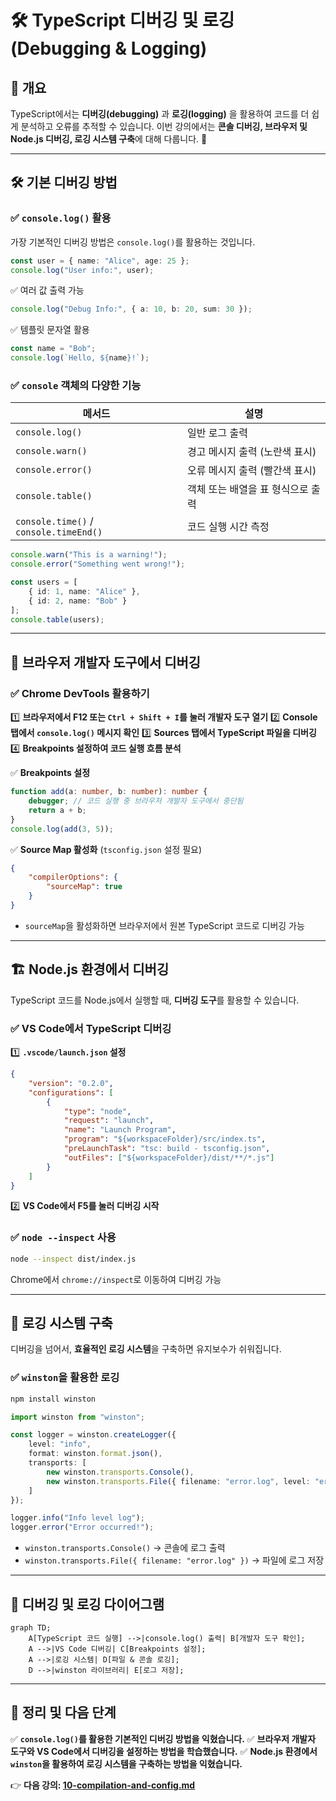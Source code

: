 # 🛠 TypeScript 디버깅 및 로깅 (Debugging & Logging)

## 📌 개요
TypeScript에서는 **디버깅(debugging)** 과 **로깅(logging)** 을 활용하여 코드를 더 쉽게 분석하고 오류를 추적할 수 있습니다.
이번 강의에서는 **콘솔 디버깅, 브라우저 및 Node.js 디버깅, 로깅 시스템 구축**에 대해 다룹니다. 🚀

---

## 🛠 기본 디버깅 방법

### ✅ `console.log()` 활용
가장 기본적인 디버깅 방법은 `console.log()`를 활용하는 것입니다.
```typescript
const user = { name: "Alice", age: 25 };
console.log("User info:", user);
```
✅ 여러 값 출력 가능
```typescript
console.log("Debug Info:", { a: 10, b: 20, sum: 30 });
```
✅ 템플릿 문자열 활용
```typescript
const name = "Bob";
console.log(`Hello, ${name}!`);
```

### ✅ `console` 객체의 다양한 기능
| 메서드 | 설명 |
|--------|------|
| `console.log()` | 일반 로그 출력 |
| `console.warn()` | 경고 메시지 출력 (노란색 표시) |
| `console.error()` | 오류 메시지 출력 (빨간색 표시) |
| `console.table()` | 객체 또는 배열을 표 형식으로 출력 |
| `console.time()` / `console.timeEnd()` | 코드 실행 시간 측정 |

```typescript
console.warn("This is a warning!");
console.error("Something went wrong!");

const users = [
    { id: 1, name: "Alice" },
    { id: 2, name: "Bob" }
];
console.table(users);
```

---

## 🧐 브라우저 개발자 도구에서 디버깅
### ✅ Chrome DevTools 활용하기
1️⃣ **브라우저에서 F12 또는 `Ctrl + Shift + I`를 눌러 개발자 도구 열기**
2️⃣ **Console 탭에서 `console.log()` 메시지 확인**
3️⃣ **Sources 탭에서 TypeScript 파일을 디버깅**
4️⃣ **Breakpoints 설정하여 코드 실행 흐름 분석**

✅ **Breakpoints 설정**
```typescript
function add(a: number, b: number): number {
    debugger; // 코드 실행 중 브라우저 개발자 도구에서 중단됨
    return a + b;
}
console.log(add(3, 5));
```

✅ **Source Map 활성화** (`tsconfig.json` 설정 필요)
```json
{
    "compilerOptions": {
        "sourceMap": true
    }
}
```
- `sourceMap`을 활성화하면 브라우저에서 원본 TypeScript 코드로 디버깅 가능

---

## 🏗 Node.js 환경에서 디버깅
TypeScript 코드를 Node.js에서 실행할 때, **디버깅 도구**를 활용할 수 있습니다.

### ✅ VS Code에서 TypeScript 디버깅
1️⃣ **`.vscode/launch.json` 설정**
```json
{
    "version": "0.2.0",
    "configurations": [
        {
            "type": "node",
            "request": "launch",
            "name": "Launch Program",
            "program": "${workspaceFolder}/src/index.ts",
            "preLaunchTask": "tsc: build - tsconfig.json",
            "outFiles": ["${workspaceFolder}/dist/**/*.js"]
        }
    ]
}
```
2️⃣ **VS Code에서 F5를 눌러 디버깅 시작**

### ✅ `node --inspect` 사용
```bash
node --inspect dist/index.js
```
Chrome에서 `chrome://inspect`로 이동하여 디버깅 가능

---

## 🔄 로깅 시스템 구축
디버깅을 넘어서, **효율적인 로깅 시스템**을 구축하면 유지보수가 쉬워집니다.

### ✅ `winston`을 활용한 로깅
```bash
npm install winston
```
```typescript
import winston from "winston";

const logger = winston.createLogger({
    level: "info",
    format: winston.format.json(),
    transports: [
        new winston.transports.Console(),
        new winston.transports.File({ filename: "error.log", level: "error" })
    ]
});

logger.info("Info level log");
logger.error("Error occurred!");
```
- `winston.transports.Console()` → 콘솔에 로그 출력
- `winston.transports.File({ filename: "error.log" })` → 파일에 로그 저장

---

## 🔎 디버깅 및 로깅 다이어그램
```mermaid
graph TD;
    A[TypeScript 코드 실행] -->|console.log() 출력| B[개발자 도구 확인];
    A -->|VS Code 디버깅| C[Breakpoints 설정];
    A -->|로깅 시스템| D[파일 & 콘솔 로깅];
    D -->|winston 라이브러리| E[로그 저장];
```

---

## 🎯 정리 및 다음 단계
✅ **`console.log()`를 활용한 기본적인 디버깅 방법을 익혔습니다.**
✅ **브라우저 개발자 도구와 VS Code에서 디버깅을 설정하는 방법을 학습했습니다.**
✅ **Node.js 환경에서 `winston`을 활용하여 로깅 시스템을 구축하는 방법을 익혔습니다.**

👉 **다음 강의: [10-compilation-and-config.md](./10-compilation-and-config.md)**

